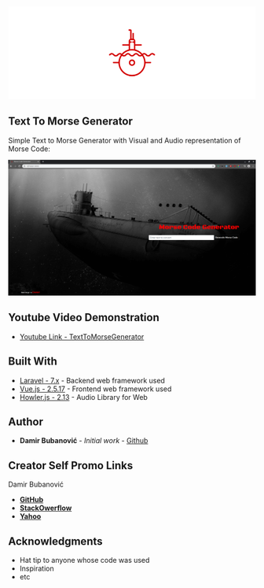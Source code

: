<p align="center"><img src="resources/images/logo-for-git.svg"></p>


## Text To Morse Generator



Simple Text to Morse Generator with Visual and Audio representation of Morse Code:



![Example image](resources/images/screenshot.png)


## Youtube Video Demonstration

* [Youtube Link - TextToMorseGenerator](https://www.youtube.com/watch?v=p2nWCRV8SC8)


## Built With

* [Laravel - 7.x](https://laravel.com/) - Backend web framework used
* [Vue.js - 2.5.17](https://vuejs.org/) - Frontend web framework used
* [Howler.js - 2.13](https://howlerjs.com/) - Audio Library for Web


## Author

* **Damir Bubanović** - *Initial work* - [Github](https://github.com/damir-bubanovic)


## Creator Self Promo Links

Damir Bubanović

- **[GitHub](https://github.com/damir-bubanovic)**
- **[StackOwerflow](https://stackoverflow.com/users/11778242/damir-bubanovic)**
- **[Yahoo](damir.bubanovic@yahoo.com)**

## Acknowledgments

* Hat tip to anyone whose code was used
* Inspiration
* etc

